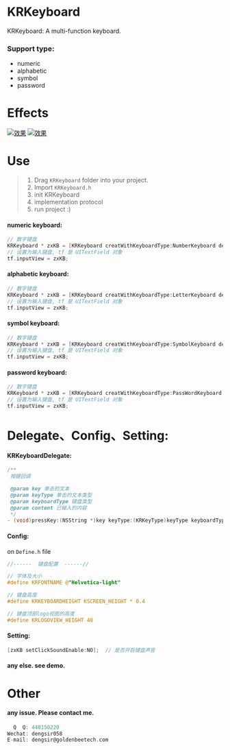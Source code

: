 # KRKeyboard

KRKeyboard: A multi-function keyboard.

### Support type:

* numeric 
* alphabetic 
* symbol 
* password

# Effects

[![效果](https://github.com/DengKaiRong/KRKeyboard/blob/master/krkeyboard1.gif)](https://github.com/DengKaiRong/KRKeyboard/blob/master/krkeyboard1.gif)
[![效果](https://github.com/DengKaiRong/KRKeyboard/blob/master/krkeyboard2.gif)](https://github.com/DengKaiRong/KRKeyboard/blob/master/krkeyboard2.gif)

# Use

> 1. Drag `KRKeyboard` folder into your project.
> 2. Import `KRKeyboard.h`
> 3. init KRKeyboard
> 4. implementation protocol
> 5. run project :)

####  numeric keyboard:

```objective-c
// 数字键盘
KRKeyboard * zxKB = [KRKeyboard creatWithKeyboardType:NumberKeyboard delegateTarget:self];
// 设置为输入键盘, tf 是 UITextField 对象
tf.inputView = zxKB;
```

####  alphabetic keyboard:

```objective-c
// 数字键盘
KRKeyboard * zxKB = [KRKeyboard creatWithKeyboardType:LetterKeyboard delegateTarget:self];
// 设置为输入键盘, tf 是 UITextField 对象
tf.inputView = zxKB;
```

####  symbol keyboard:

```objective-c
// 数字键盘
KRKeyboard * zxKB = [KRKeyboard creatWithKeyboardType:SymbolKeyboard delegateTarget:self];
// 设置为输入键盘, tf 是 UITextField 对象
tf.inputView = zxKB;
```

####  password keyboard:

```objective-c
// 数字键盘
KRKeyboard * zxKB = [KRKeyboard creatWithKeyboardType:PassWordKeyboard delegateTarget:self];
// 设置为输入键盘, tf 是 UITextField 对象
tf.inputView = zxKB;
```

# Delegate、Config、Setting:

#### KRKeyboardDelegate:

```objective-c
/**
 按键回调

 @param key 单击的文本
 @param keyType 单击的文本类型
 @param keyboardType 键盘类型
 @param content 已输入的内容
 */
- (void)pressKey:(NSString *)key keyType:(KRKeyType)keyType keyboardType:(KRKeyboardType)keyboardType content:(NSString *)content;
```

#### Config:

on `Define.h` file

```objective-c
//------  键盘配置  ------//

// 字体及大小
#define KRFONTNAME @"Helvetica-light"

// 键盘高度
#define KRKEYBOARDHEIGHT KSCREEN_HEIGHT * 0.4

// 键盘顶部logo视图的高度
#define KRLOGOVIEW_HEIGHT 40
```

#### Setting:

```objective-c
[zxKB setClickSoundEnable:NO];  // 是否开启键盘声音
```

#### any else. see demo.

# Other

#### any issue. Please contact me.

 ```    c
   Q  Q: 448150220
Wechat: dengsir058
E-mail: dengsir@goldenbeetech.com
 ```